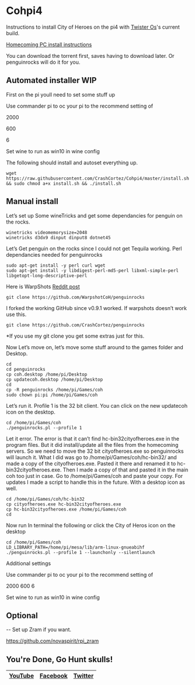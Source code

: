 # Cohpi4
Instructions to install City of Heroes on the pi4 with [Twister Os](https://twisteros.com/)'s current build.

[Homecoming PC install instructions](https://score.savecoh.com/index.php/topic,372.msg1733.html#msg1733)

You can download the torrent first, saves having to download later. Or penguinrocks will do it for you. 

## Automated installer WIP 

First on the pi youll need to set some stuff up 

Use commander pi to oc your pi to the recommend setting of

2000

600

6

Set wine to run as win10 in wine config

The following should install and autoset everything up.
```
wget https://raw.githubusercontent.com/CrashCortez/Cohpi4/master/install.sh && sudo chmod a+x install.sh && ./install.sh
```


## Manual install 

Let’s set up Some wineTricks and get some dependancies for penguin on the rocks. 
```
winetricks videomemorysize=2048
winetricks d3dx9 dinput dinput8 dotnet45
```
Let’s Get penguin on the rocks since I could not get Tequila working. 
Perl dependancies needed for penguinrocks
```
sudo apt-get install -y perl curl wget
sudo apt-get install -y libdigest-perl-md5-perl libxml-simple-perl libgetopt-long-descriptive-perl
```
Here is WarpShots [Reddit post](https://www.google.com/amp/s/amp.reddit.com/r/Cityofheroes/comments/bip4e2/new_linux_commandline_launcher_penguin_on_the/)
```
git clone https://github.com/WarpshotCoH/penguinrocks
```
I forked the working GitHub since v0.9.1 worked. If warpshots doesn’t work use this.
```
git clone https://github.com/CrashCortez/penguinrocks
```
*If you use my git clone you get some extras just for this.

Now Let’s move on, let’s move some stuff around to the games folder and Desktop.
```
cd
cd penguinrocks
cp coh.desktop /home/pi/Desktop
cp updatecoh.desktop /home/pi/Desktop
cd
cp -R penguinrocks /home/pi/Games/coh 
sudo chown pi:pi /home/pi/Games/coh
```
Let’s run it. Profile 1 is the 32 bit client. You can click on the new updatecoh icon on the desktop.
```
cd /home/pi/Games/coh
./penguinrocks.pl --profile 1
```
Let it error. The error is that it can’t find hc-bin32cityofheroes.exe in the program files. But it did install/update all the files from the homecoming servers. So we need to move the 32 bit cityofheroes.exe so penguinrocks will launch it. What I did was go to /home/pi/Games/coh/hc-bin32/ and made a copy of the cityofheroes.exe. Pasted it there and renamed it to hc-bin32cityofheroes.exe. Then I made a copy of that and pasted it in the main coh too just in case. Go to /home/pi/Games/coh and paste your copy. For updates I made a script to handle this in the future. With a desktop icon as well. 
```
cd /home/pi/Games/coh/hc-bin32
cp cityofheroes.exe hc-bin32cityofheroes.exe
cp hc-bin32cityofheroes.exe /home/pi/Games/coh
cd
```

Now run In terminal the following or click the City of Heros icon on the desktop
```
cd /home/pi/Games/coh
LD_LIBRARY_PATH=/home/pi/mesa/lib/arm-linux-gnueabihf ./penguinrocks.pl --profile 1 --launchonly --silentlaunch 
```

Additional settings 

Use commander pi to oc your pi to the recommend setting of

2000
600
6

Set wine to run as win10 in wine config

## Optional
--
Set up Zram if you want. 

https://github.com/novaspirit/rpi_zram

## You're Done, Go Hunt skulls!

| [YouTube](https://www.youtube.com/channel/UCwnTzGTRsNpen-2Nz38yGAQ) | [Facebook](https://www.facebook.com/crash.cortez.75) | [Twitter](https://twitter.com/CrashGaming14) |
| --- | --- | --- |

